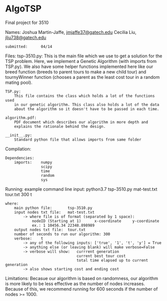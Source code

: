 # AlgoTSP
Final project for 3510

Names:
    Joshua Martin-Jaffe,    jmjaffe37@gatech.edu
    Cecilia Liu,            jliu738@gatech.edu

    submitted:      04/14

Files:
    tsp-3510.py:
        This is the main file which we use to get a solution for the TSP
        problem. Here, we implement a Genetic Algorithm (with imports from
        TSP.py). We also have some helper functions implemented here like
        our breed function (breeds to parent tours to make a new child tour)
        and tournyWinner function (chooses a parent as the least cost tour
        in a random mating pool).

    TSP.py:
        This file contains the class which holds a lot of the functions used
        in our genetic algorithm. This class also holds a lot of the data
        about the algorithm so it doesn't have to be passed in each time.

    algorithm.pdf:
        PDF document which describes our algorithm in more depth and
        explains the rationale behind the design.

    __init__.py:
        Standard python file that allows imports from same folder

Compilation:

    Dependencies:
        imports:    numpy
                    scipy
                    time
                    random
                    sys

Running:
    example command line input:
        python3.7 tsp-3510.py mat-test.txt tour.txt 300 t

    where:
        main python file:       tsp-3510.py
        input nodes txt file:   mat-test.txt
            -> where file is of format (separated by 1 space):
                nodeID (Starting at 1)      x-coordinate     y-coordinate
                ex.: 1 10456.34 22348.898989
        output nodes txt file:  tour.txt
        number of seconds to run our algorithm: 300
        verbose:    t
            -> any of the following inputs: ['true', '1', 't', 'y'] = True
            -> anything else (or leaving blank) will make verbose=False
            -> verbose will show:   currrent generation
                                    current best tour cost
                                    total time elapsed up to current generation
            -> also shows starting cost and ending cost

Limitations:
    Becasue our algorithm is based on randomness, our algorithm is more
    likely to be less effective as the number of nodes increases. Because of
    this, we recommend running for 600 seconds if the number of
    nodes >= 1000.
